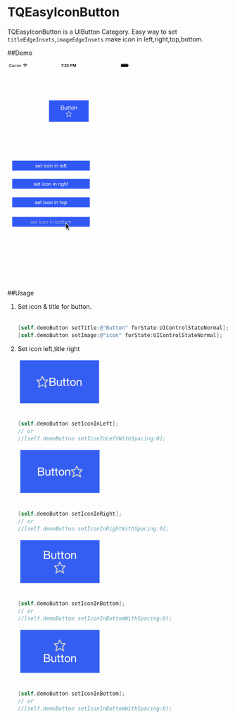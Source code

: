# TQEasyIconButton

TQEasyIconButton is a UIButton Category. Easy way to set `titleEdgeInsets`,`imageEdgeInsets` make icon in left,right,top,bottom.

##Demo

![image](img/demo.gif)

##Usage

1. Set icon & title for button.

	```objective-c

	[self.demoButton setTitle:@"Button" forState:UIControlStateNormal];
	[self.demoButton setImage:@"icon" forState:UIControlStateNormal];

	```

2. Set icon left,title right

	![image](img/left.png) 


	```objective-c

	[self.demoButton setIconInLeft];
	// or
	//[self.demoButton setIconInLeftWithSpacing:0];

	```

	![image](img/right.png)

	```objective-c

	[self.demoButton setIconInRight];
	// or
	//[self.demoButton setIconInRightWithSpacing:0];

	```

	![image](img/bottom.png)

	```objective-c

	[self.demoButton setIconInBottom];
	// or
	//[self.demoButton setIconInBottomWithSpacing:0];
	
	```

	![image](img/top.png)

	```objective-c
	
	[self.demoButton setIconInBottom];
	// or
	//[self.demoButton setIconInBottomWithSpacing:0];

	```



  

